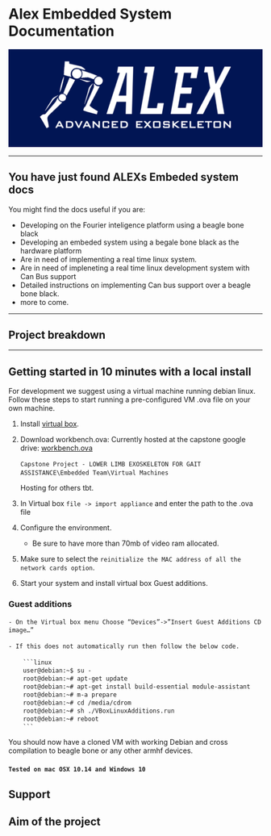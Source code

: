 # Alex Embedded System Documentation

![Alex logo](img/logo_blue.png "Alex Logo")

---

## You have just found ALEXs Embeded system docs

<!-- What alex is:

What the documentationon can tell you

Description of what the project is. -->

You might find the docs useful if you are:

- Developing on the Fourier inteligence platform using a beagle bone black
- Developing an embeded system using a begale bone black as the hardware platform
- Are in need of implementing a real time linux system.
- Are in need of impleneting a real time linux development system with Can Bus support
- Detailed instructions on implementing Can bus support over a beagle bone black.
- more to come.

---

## Project breakdown

---

<!--
    mkdocs.yml    # The configuration file.
    docs/
        index.md  # The documentation homepage.
        ...       # Other markdown pages, images and other files.

--- -->

## Getting started in 10 minutes with a local install

<!-- EXPLAIN HOW THE BELLOW WAS BUILT -->

For development we suggest using a virtual machine running debian linux.
Follow these steps to start running a pre-configured VM .ova file on your own machine.

1. Install [virtual box](<https://github.com/capstonealex/Embeded/wiki/Setting-Up-Local-Desktop-Workbench-(VM)>).
2. Download workbench.ova: Currently hosted at the capstone google drive: [workbench.ova](https://drive.google.com/drive/folders/1lCGyRpQLjKOnCXbs27e6w6VfofizSCC8)

   `Capstone Project - LOWER LIMB EXOSKELETON FOR GAIT ASSISTANCE\Embedded Team\Virtual Machines`

   Hosting for others tbt.

3) In Virtual box `file -> import appliance` and enter the path to the .ova file
4) Configure the environment.

   - Be sure to have more than 70mb of video ram allocated.

5) Make sure to select the `reinitialize the MAC address of all the network cards option`.

6) Start your system and install virtual box Guest additions.

### Guest additions

    - On the Virtual box menu Choose “Devices”->”Insert Guest Additions CD image…”

    - If this does not automatically run then follow the below code.

        ```linux
        user@debian:~$ su -
        root@debian:~# apt-get update
        root@debian:~# apt-get install build-essential module-assistant
        root@debian:~# m-a prepare
        root@debian:~# cd /media/cdrom
        root@debian:~# sh ./VBoxLinuxAdditions.run
        root@debian:~# reboot
        ```

<!--
7) Test debian w/ cross compiler from previous file -->

You should now have a cloned VM with working Debian and cross compilation to beagle bone or any other armhf devices.

#### `Tested on mac OSX 10.14 and Windows 10`

## Support

## Aim of the project

```

```
